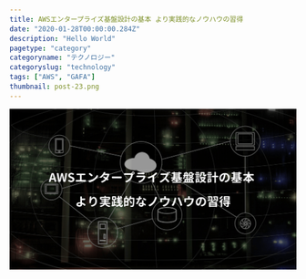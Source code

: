 ```yaml
---
title: AWSエンタープライズ基盤設計の基本 より実践的なノウハウの習得
date: "2020-01-28T00:00:00.284Z"
description: "Hello World"
pagetype: "category"
categoryname: "テクノロジー"
categoryslug: "technology"
tags: ["AWS", "GAFA"]
thumbnail: post-23.png
---
```


![](./post-23.png)